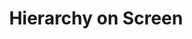 ---
layout: home
title: "Hierarchy on Screen"
description: |
  Copy fitting entails fitting the given content into a limited number of pages.
details: |
  We'll learn how to select font pairs and create code which will establish hierarchy to achieve smooth flow, clear contrast and harmony on the page. 
---